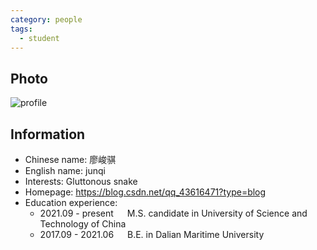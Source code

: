 ```yaml
---
category: people
tags:
  - student
---
```


## Photo

![profile](https://user-images.githubusercontent.com/32936898/198894919-e3221807-7714-443e-8c49-66c8ebb9c1bb.jpg)

## Information

- Chinese name: 廖峻骐
- English name: junqi
- Interests: Gluttonous snake
- Homepage: <https://blog.csdn.net/qq_43616471?type=blog>
- Education experience:
    - 2021.09 - present  &emsp;  M.S. candidate in University of Science and Technology of China
    - 2017.09 - 2021.06  &emsp;  B.E. in Dalian Maritime University
